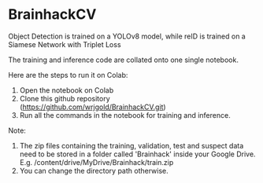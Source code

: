 # BrainhackCV

Object Detection is trained on a YOLOv8 model, while reID is trained on a Siamese Network with Triplet Loss

The training and inference code are collated onto one single notebook.

Here are the steps to run it on Colab:
1. Open the notebook on Colab
2. Clone this github repository (https://github.com/wrjgold/BrainhackCV.git)
3. Run all the commands in the notebook for training and inference.

Note:
1. The zip files containing the training, validation, test and suspect data need to be stored in a folder called 'Brainhack' inside your Google Drive. E.g. /content/drive/MyDrive/Brainhack/train.zip
2. You can change the directory path otherwise.
